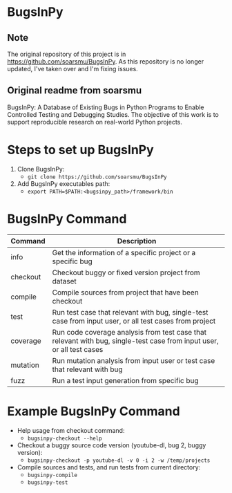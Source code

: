 # BugsInPy
## Note
The original repository of this project is in https://github.com/soarsmu/BugsInPy.
As this repository is no longer updated, I've taken over and I'm fixing issues.

## Original readme from soarsmu
BugsInPy: A Database of Existing Bugs in Python Programs to Enable Controlled Testing and Debugging Studies.
The objective of this work is to support reproducible research on real-world Python projects. 

# Steps to set up BugsInPy
1. Clone BugsInPy:
    - `git clone https://github.com/soarsmu/BugsInPy`
2. Add BugsInPy executables path:
    - `export PATH=$PATH:<bugsinpy_path>/framework/bin`

# BugsInPy Command
Command | Description
--- | ---
info | Get the information of a specific project or a specific bug
checkout	| Checkout buggy or fixed version project from dataset
compile	| Compile sources from project that have been checkout
test	| Run test case that relevant with bug, single-test case from input user, or all test cases from project
coverage |	Run code coverage analysis from test case that relevant with bug, single-test case from input user, or all test cases
mutation |	Run mutation analysis from input user or test case that relevant with bug
fuzz | Run a test input generation from specific bug

# Example BugsInPy Command
- Help usage from checkout command:
    - `bugsinpy-checkout --help`
- Checkout a buggy source code version (youtube-dl, bug 2, buggy version):
    - `bugsinpy-checkout -p youtube-dl -v 0 -i 2 -w /temp/projects`
- Compile sources and tests, and run tests from current directory:
    - `bugsinpy-compile`
    - `bugsinpy-test`

